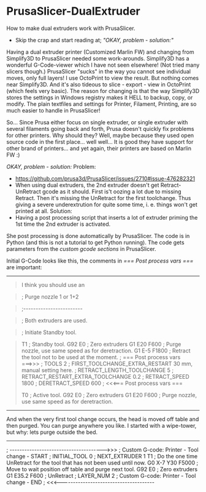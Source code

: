 # PrusaSlicer-DualExtruder
How to make dual extruders work with PrusaSlicer.
* Skip the crap and start reading at; *"OKAY, problem - solution:"*

Having a dual extruder printer (Customized Marlin FW) and changing from Simplify3D to PrusaSlicer needed some work-arounds.
Simplify3D has a wonderful G-Code-viewer which I have not seen elsewhere! (Not tried many slicers though.)
PrusaSlicer "sucks" in the way you cannot see individual moves, only full layers! I use OctoPrint to view the result. But nothing comes near Simplify3D. And it's also tideous to slice - export - view in OctoPrint (which feels very basic).
The reason for changing is that the way Simplify3D stores the settings in Windows registry makes it HELL to backup, copy, or modify.
The plain textfiles and settings for Printer, Filament, Printing, are so much easier to handle in PrusaSlicer!

So...
Since Prusa either focus on single extruder, or single extruder with several filaments going back and forth, Prusa doesn't quickly fix problems for other printers.
Why should they? Well, maybe because they used open source code in the first place... well well... It is good they have support for other brand of printers... and yet again, their printers are based on Marlin FW :)

*OKAY, problem - solution:*
Problem: 
* https://github.com/prusa3d/PrusaSlicer/issues/2710#issue-476282321
* When using dual extruders, the 2nd extruder doesn't get Retract-UnRetract gcode as it should. First is't oozing a lot due to missing Retract. Then it's missing the UnRetract for the first toolchange. Thus giving a severe underextrution for quite some time, i. e. things won't get printed at all.
Solution:
* Having a post processing script that inserts a lot of extruder priming the 1st time the 2nd extruder is activated.

She post processing is done automatically by PrusaSlicer. The code is in Python (and this is not a tutorial to get Python running).
The code gets parameters from the *custom gcode sections* in PrusaSlicer.



Initial G-Code looks like this, the comments in *=== Post process vars ===* are important:
- - - - - - -
>I think you should use an

>; Purge nozzle 1 or 1+2

>;------------------------

> ; Both extruders are used.

>  ; Initiate Standby tool.

>  T1 ; Standby tool.
>  G92 E0 ; Zero extruders
>  G1 E20 F600  ; Purge nozzle, use same speed as for deretraction.
>  G1 E-5 F1800  ; Retract the tool not to be used at the moment.
>  ; === Post process vars ===>>>
>  ; TOOLS 2
>  ; FIRST_TOOLCHANGE_EXTRA_RESTART 30 mm, manual setting here.
>  ; RETRACT_LENGTH_TOOLCHANGE 5 
>  ; RETRACT_RESTART_EXTRA_TOOLCHANGE 0.2 
>  ; RETRACT_SPEED 1800 
>  ; DERETRACT_SPEED 600 
>  ; <<<=== Post process vars ===
>
>T0 ; Active tool.
>G92 E0 ; Zero extruders
>G1 E20 F600  ; Purge nozzle, use same speed as for deretraction.
- - - - - - -



And when the very first tool change occurs, the head is moved off table and then purged. You can purge anywhere you like. I started with a wipe-tower, but why: lets purge outside the bed.
- - - - - - -

; -------------------------------------->>>
; Custom G-code: Printer - Tool change - START
; INITIAL_TOOL 0
; NEXT_EXTRUDER 1
T1 ; Do the one time UnRetract for the tool that has not been used until now.
G0 X-7 Y30 F5000 ; Move to wait position off table and purge next tool.
G92 E0 ; Zero extruders
G1 E35.2 F600 ; UnRetract
; LAYER_NUM 2
; Custom G-code: Printer - Tool change - END
; <<<--------------------------------------


